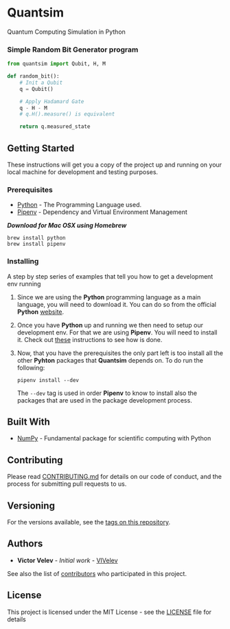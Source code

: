 # Quantsim
Quantum Computing Simulation in Python 

### Simple Random Bit Generator program
```python
from quantsim import Qubit, H, M

def random_bit():
    # Init a Qubit
    q = Qubit()

    # Apply Hadamard Gate
    q - H - M
    # q.H().measure() is equivalent

    return q.measured_state
```

## Getting Started

These instructions will get you a copy of the project up and running on your local machine for development and testing purposes. 

### Prerequisites

* [Python](https://www.python.org/) - The Programming Language used.
* [Pipenv](https://github.com/pypa/pipenv) - Dependency and Virtual Environment Management

***Download for Mac OSX using Homebrew***
```
brew install python
brew install pipenv
```

### Installing

A step by step series of examples that tell you how to get a development env running

1) Since we are using the **Python** programming language as a main language, you will need to download it.
You can do so from the official **Python** [website](https://www.python.org/).

2) Once you have **Python** up and running we then need to setup our development env. For that
we are using **Pipenv**. You will need to install it. Check out [these](https://pipenv.readthedocs.io/en/latest/install/#installing-pipenv) instructions to see how is done.

3) Now, that you have the prerequisites the only part left is too install all the other **Pyhton** packages
that **Quantsim** depends on. To do run the following:
    ```
    pipenv install --dev
    ```
    The `--dev` tag is used in order **Pipenv** to know to install also the packages that are used in the
    package development process.

## Built With

* [NumPy](http://www.numpy.org/) - Fundamental package for scientific computing with Python

## Contributing

Please read [CONTRIBUTING.md](https://github.com/VIVelev/PyDojoML/CONTRIBUTING.md) for details on our code of conduct, and the process for submitting pull requests to us.

## Versioning

For the versions available, see the [tags on this repository](https://github.com/VIVelev/PyDojoML/tags). 

## Authors

* **Victor Velev** - *Initial work* - [VIVelev](https://github.com/VIVelev)

See also the list of [contributors](https://github.com/VIVelev/PyDojoML/contributors) who participated in this project.

## License

This project is licensed under the MIT License - see the [LICENSE](LICENSE) file for details

